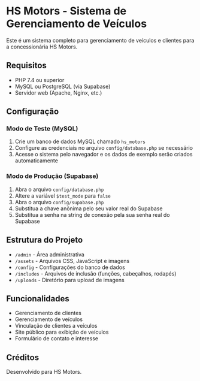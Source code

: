 # HS Motors - Sistema de Gerenciamento de Veículos

Este é um sistema completo para gerenciamento de veículos e clientes para a concessionária HS Motors.

## Requisitos

- PHP 7.4 ou superior
- MySQL ou PostgreSQL (via Supabase)
- Servidor web (Apache, Nginx, etc.)

## Configuração

### Modo de Teste (MySQL)

1. Crie um banco de dados MySQL chamado `hs_motors`
2. Configure as credenciais no arquivo `config/database.php` se necessário
3. Acesse o sistema pelo navegador e os dados de exemplo serão criados automaticamente

### Modo de Produção (Supabase)

1. Abra o arquivo `config/database.php`
2. Altere a variável `$test_mode` para `false`
3. Abra o arquivo `config/supabase.php`
4. Substitua a chave anônima pelo seu valor real do Supabase
5. Substitua a senha na string de conexão pela sua senha real do Supabase

## Estrutura do Projeto

- `/admin` - Área administrativa
- `/assets` - Arquivos CSS, JavaScript e imagens
- `/config` - Configurações do banco de dados
- `/includes` - Arquivos de inclusão (funções, cabeçalhos, rodapés)
- `/uploads` - Diretório para upload de imagens

## Funcionalidades

- Gerenciamento de clientes
- Gerenciamento de veículos
- Vinculação de clientes a veículos
- Site público para exibição de veículos
- Formulário de contato e interesse

## Créditos

Desenvolvido para HS Motors.

